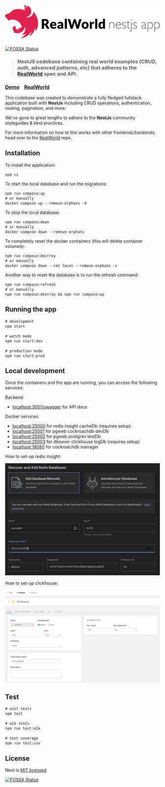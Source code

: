 # ![RealWorld NestJS Price Collector App](./public/logo.png)
[![FOSSA Status](https://app.fossa.com/api/projects/git%2Bgithub.com%2FTMCB-SPACE%2Fnestjs-realworld-price-collector-app.svg?type=shield)](https://app.fossa.com/projects/git%2Bgithub.com%2FTMCB-SPACE%2Fnestjs-realworld-price-collector-app?ref=badge_shield)

> ### NestJS codebase containing real world examples (CRUD, auth, advanced patterns, etc) that adheres to the [RealWorld](https://github.com/gothinkster/realworld) spec and API.


### [Demo](https://demo.realworld.io/)&nbsp;&nbsp;&nbsp;&nbsp;[RealWorld](https://github.com/gothinkster/realworld)

This codebase was created to demonstrate a fully fledged fullstack application built with **NestJs** including CRUD operations, authentication, routing, pagination, and more.

We've gone to great lengths to adhere to the **NestJs** community styleguides & best practices.

For more information on how to this works with other frontends/backends, head over to the [RealWorld](https://github.com/gothinkster/realworld) repo.


## Installation

To install the application:

```shell
npm ci
```

To start the local database and run the migrations:

```shell
npm run compose:up
# or manually
docker compose up --remove-orphans -d
```

To stop the local database:

```shell
npm run compose:down
# or manually
docker compose down --remove-orphans
```

To completely reset the docker containers (this will delete container volumes):

```shell
npm run compose:destroy
# or manually
docker compose down --rmi local --remove-orphans -v
```

Another way to reset the database is to run the refresh command:

```shell
npm run compose:refresh
# or manually
npm run compose:destroy && npm run compose:up
```


## Running the app

```shell
# development
npm start

# watch mode
npm run start:dev

# production mode
npm run start:prod
```


## Local development

Once the containers and the app are running, you can access the following services:

Backend:
- [localhost:3001/swagger](http://localhost:3001/swagger) for API docs

Docker services:
- [localhost:25000](http://localhost:25000) for redis insight cacheDb (requires setup)
- [localhost:25001](http://localhost:25001) for pgweb cockroachdb devDb
- [localhost:25002](http://localhost:25002) for pgweb postgres testDb
- [localhost:25003](http://localhost:25003) for dbeaver clickhouse logDb (requires setup)
- [localhost:18080](http://localhost:18080) for cockroachdb manager

How to set-up redis insight:

![](./public/redis-insight-setup.png)

How to set-up clickhouse:

![](./public/clickhouse-setup.png)


## Test

```shell
# unit tests
npm test

# e2e tests
npm run test:e2e

# test coverage
npm run test:cov
```


## License

Nest is [MIT licensed](LICENSE).


[![FOSSA Status](https://app.fossa.com/api/projects/git%2Bgithub.com%2FTMCB-SPACE%2Fnestjs-realworld-price-collector-app.svg?type=large)](https://app.fossa.com/projects/git%2Bgithub.com%2FTMCB-SPACE%2Fnestjs-realworld-price-collector-app?ref=badge_large)